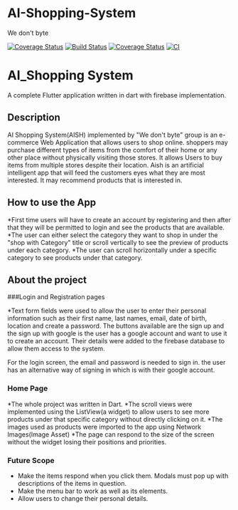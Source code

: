 # AI-Shopping-System
We don't byte

[![Coverage Status](https://codecov.io/gh/Hardi-hood/AI-Shopping-System/branch/main/graph/badge.svg?token=XH30PUP0H5)](https://codecov.io/gh/Hardi-hood/AI-Shopping-System)
[![Build Status](https://www.travis-ci.com/Hardi-hood/AI-Shopping-System.svg?token=ENpXbvXAPqbefpT2ESg8&branch=main)](https://www.travis-ci.com/Hardi-hood/AI-Shopping-System)
[![Coverage Status](https://coveralls.io/repos/github/Hardi-hood/AI-shopping-system/badge.svg?branch=main)](https://coveralls.io/github/Hardi-hood/AI-shopping-system?branch=main)
[![CI](https://github.com/Hardi-hood/AI-Shopping-System/actions/workflows/main.yml/badge.svg)](https://github.com/Hardi-hood/AI-Shopping-System/actions/workflows/main.yml)

# AI_Shopping System

A complete Flutter application written in dart with firebase implementation.

## Description

AI Shopping System(AISH) implemented by "We don't byte" group is an e-commerce Web Application that allows users to shop online. 
shoppers may purchase different types of items from the comfort of their home or any other place without physically
visiting those stores. It allows Users to buy items from multiple stores despite their location. Aish is an artificial intelligent
app that will feed the customers eyes what they are most interested. It may recommend products that is interested in.

## How to use the App

*First time users will have to create an account by registering and then after that they will be permitted to login and see the 
products that are available.
*The user can either select the category they want to shop in under the "shop with Category" title or scroll vertically to see the
 preview of products under each category.
*The user can scroll horizontally under a specific category to see products under that category. 

## About the project

###Login and Registration pages

*Text form fields were used to allow the user to enter their personal information such as their first name, last names, email, 
date of birth, location and create a password. The buttons available are the sign up and the sign up with google is the user 
has a google account and want to use it to create an account. Their details were added to the firebase database to allow them 
access to the system.

For the login screen, the email and password is needed to sign in. the user has an alternative way of signing in which is with 
their google account.

### Home Page

*The whole project was written in Dart.
*The scroll views were implemented using the ListView(a widget) to allow users to see more products under that specific category
without directly clicking on it.
*The images used as products were imported to the app using Network Images(Image Asset)
*The page can respond to the size of the screen without the widget losing their positions and priorities.

### Future Scope

* Make the items respond when you click them. Modals must pop up with descriptions of the items in question.
* Make the menu bar to work as well as its elements.
* Allow users to change their personal details.

